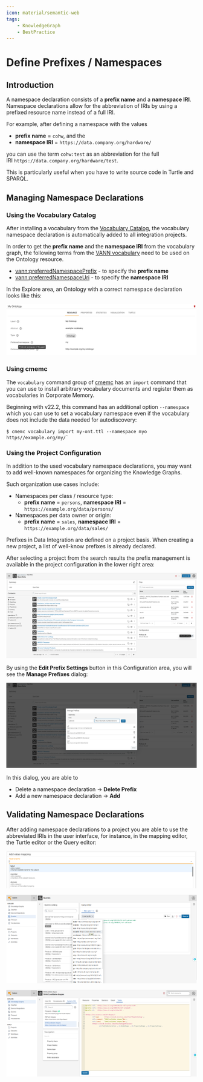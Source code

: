 ```yaml
---
icon: material/semantic-web
tags:
    - KnowledgeGraph
    - BestPractice
---
```

# Define Prefixes / Namespaces

## Introduction

A namespace declaration consists of a **prefix name** and a **namespace IRI**.
Namespace declarations allow for the abbreviation of IRIs by using a prefixed resource name instead of a full IRI.

For example, after defining a namespace with the values

- **prefix name** = `cohw`, and the
- **namespace IRI** = `https://data.company.org/hardware/`

you can use the term `cohw:test` as an abbreviation for the full IRI `https://data.company.org/hardware/test`.

This is particularly useful when you have to write source code in Turtle and SPARQL.

## Managing Namespace Declarations


### Using the Vocabulary Catalog

After installing a vocabulary from the [Vocabulary Catalog](/explore-and-author/vocabulary-catalog), the vocabulary namespace declaration is automatically added to all integration projects.

In order to get the **prefix name** and the **namespace IRI** from the vocabulary graph, the following terms from the [VANN vocabulary](https://vocab.org/vann/) need to be used on the Ontology resource.

- [vann:preferredNamespacePrefix](https://vocab.org/vann/#preferredNamespacePrefix) - to specify the **prefix name**
- [vann:preferredNamespaceUri](https://vocab.org/vann/#preferredNamespaceUri) - to specify the **namespace IRI**

In the Explore area, an Ontology with a correct namespace declaration looks like this:

![An ontology (graph) resource in the EXPLORE > Knowledge Graphs view](ontology-graph-resource.png)

### Using cmemc

The `vocabulary` command group of [cmemc](../../automate/cmemc-command-line-interface/index.md) has an `import` command that you can use to install arbitrary vocabulary documents and register them as vocabularies in Corporate Memory.

Beginning with v22.2, this command has an additional option `--namespace` which you can use to set a vocabulary namespace even if the vocabulary does not include the data needed for autodiscovery:

```shell-session
$ cmemc vocabulary import my-ont.ttl --namespace myo https//example.org/my/`
```

### Using the Project Configuration

In addition to the used vocabulary namespace declarations, you may want to add well-known namespaces for organizing the Knowledge Graphs.

Such organization use cases include:

- Namespaces per class / resource type:
    - **prefix name** = `persons`, **namespace IRI** = `https://example.org/data/persons/`
- Namespaces per data owner or origin:
    - **prefix name** = `sales`, **namespace IRI** = `https://example.org/data/sales/`

Prefixes in Data Integration are defined on a project basis. When creating a new project, a list of well-know prefixes is already declared.

After selecting a project from the search results the prefix management is available in the project configuration in the lower right area:

![DataIntegration workspace](DI-workspace.png)

By using the **Edit Prefix Settings** button in this Configuration area, you will see the **Manage Prefixes** dialog:

![DataIntegration workspace prefix setup dialog](DI-workspace-prefix-dialog.png)

In this dialog, you are able to

- Delete a namespace declaration → **Delete Prefix**
- Add a new namespace declaration → **Add**

## Validating Namespace Declarations

After adding namespace declarations to a project you are able to use the abbreviated IRIs in the user interface, for instance, in the mapping editor, the Turtle editor or the Query editor:

![Prefixes displayed in the mapping dialogs, e.g. property selection.](prefix-displayed-in-mapping.png)

![image](query.png)

![image](turtle.png)
